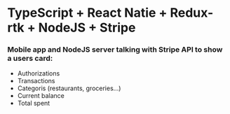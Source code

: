 # TypeScript + React Natie + Redux-rtk + NodeJS + Stripe 

### Mobile app and NodeJS server talking with Stripe API to show a users card: 
 - Authorizations
 - Transactions
 - Categoris (restaurants, groceries...)
 - Current balance
 - Total spent
